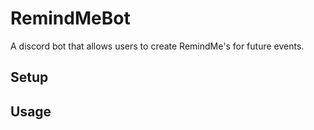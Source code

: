 # RemindMeBot

A discord bot that allows users to create RemindMe's for future events.

## Setup

## Usage
